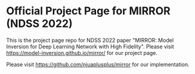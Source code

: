 # Official Project Page for MIRROR (NDSS 2022)

This is the project page repo for NDSS 2022 paper "MIRROR: Model Inversion for Deep Learning Network with High Fidelity". Please visit https://model-inversion.github.io/mirror/ for our project page.

Please visit https://github.com/njuaplusplus/mirror for our implementation.
